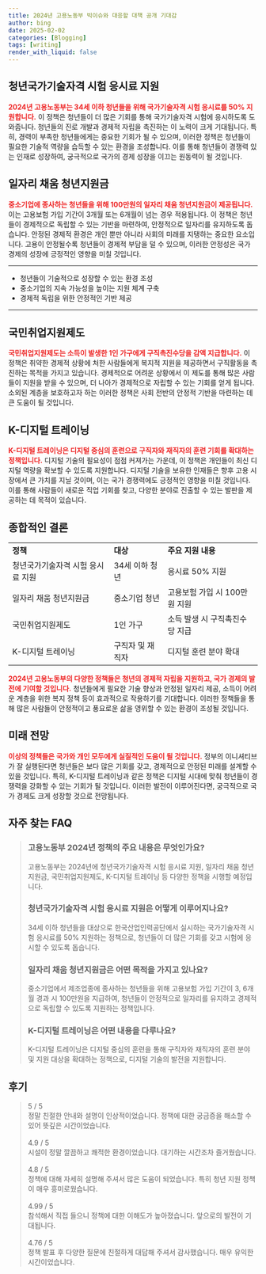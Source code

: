 ```yaml
---
title: 2024년 고용노동부 빅이슈와 대응할 대책 공개 기대감
author: bing
date: 2025-02-02
categories: [Blogging]
tags: [writing]
render_with_liquid: false
---
```



<h2 id='청년국가기술자격 시험 응시료 지원'>청년국가기술자격 시험 응시료 지원</h2>

<p><b><span style="color: #ee2323;">2024년 고용노동부는 34세 이하 청년들을 위해 국가기술자격 시험 응시료를 50% 지원합니다.</span></b> 이 정책은 청년들이 더 많은 기회를 통해 국가기술자격 시험에 응시하도록 도와줍니다. 청년들의 진로 개발과 경제적 자립을 촉진하는 이 노력이 크게 기대됩니다. 특히, 경력이 부족한 청년들에게는 중요한 기회가 될 수 있으며, 이러한 정책은 청년들이 필요한 기술적 역량을 습득할 수 있는 환경을 조성합니다. 이를 통해 청년들이 경쟁력 있는 인재로 성장하여, 궁극적으로 국가의 경제 성장을 이끄는 원동력이 될 것입니다.</p>

<h2 id='일자리 채움 청년지원금'>일자리 채움 청년지원금</h2>

<p><b><span style="color: #ee2323;">중소기업에 종사하는 청년들을 위해 100만원의 일자리 채움 청년지원금이 제공됩니다.</span></b> 이는 고용보험 가입 기간이 3개월 또는 6개월이 넘는 경우 적용됩니다. 이 정책은 청년들이 경제적으로 독립할 수 있는 기반을 마련하여, 안정적으로 일자리를 유지하도록 돕습니다. 안정된 경제적 환경은 개인 뿐만 아니라 사회의 미래를 지탱하는 중요한 요소입니다. 고용이 안정될수록 청년들이 경제적 부담을 덜 수 있으며, 이러한 안정성은 국가 경제의 성장에 긍정적인 영향을 미칠 것입니다.</p>

<hr />

<ul>
    <li>청년들이 기술적으로 성장할 수 있는 환경 조성</li>
    <li>중소기업의 지속 가능성을 높이는 지원 체계 구축</li>
    <li>경제적 독립을 위한 안정적인 기반 제공</li>
</ul>

<hr />

<h2 id='국민취업지원제도'>국민취업지원제도</h2>

<p><b><span style="color: #ee2323;">국민취업지원제도는 소득이 발생한 1인 가구에게 구직촉진수당을 감액 지급합니다.</span></b> 이 정책은 취약한 경제적 상황에 처한 사람들에게 복지적 지원을 제공하면서 구직활동을 촉진하는 목적을 가지고 있습니다. 경제적으로 어려운 상황에서 이 제도를 통해 많은 사람들이 지원을 받을 수 있으며, 더 나아가 경제적으로 자립할 수 있는 기회를 얻게 됩니다. 소외된 계층을 보호하고자 하는 이러한 정책은 사회 전반의 안정적 기반을 마련하는 데 큰 도움이 될 것입니다.</p>

<h2 id='K-디지털 트레이닝'>K-디지털 트레이닝</h2>

<p><b><span style="color: #ee2323;">K-디지털 트레이닝은 디지털 중심의 훈련으로 구직자와 재직자의 훈련 기회를 확대하는 정책입니다.</span></b> 디지털 기술의 필요성이 점점 커져가는 가운데, 이 정책은 개인들이 최신 디지털 역량을 확보할 수 있도록 지원합니다. 디지털 기술을 보유한 인재들은 향후 고용 시장에서 큰 가치를 지닐 것이며, 이는 국가 경쟁력에도 긍정적인 영향을 미칠 것입니다. 이를 통해 사람들이 새로운 직업 기회를 찾고, 다양한 분야로 진출할 수 있는 발판을 제공하는 데 목적이 있습니다.</p>

<h2 id='종합적인 결론'>종합적인 결론</h2>

<table>
    <tr>
        <td><b>정책</b></td>
        <td><b>대상</b></td>
        <td><b>주요 지원 내용</b></td>
    </tr>
    <tr>
        <td>청년국가기술자격 시험 응시료 지원</td>
        <td>34세 이하 청년</td>
        <td>응시료 50% 지원</td>
    </tr>
    <tr>
        <td>일자리 채움 청년지원금</td>
        <td>중소기업 청년</td>
        <td>고용보험 가입 시 100만원 지원</td>
    </tr>
    <tr>
        <td>국민취업지원제도</td>
        <td>1인 가구</td>
        <td>소득 발생 시 구직촉진수당 지급</td>
    </tr>
    <tr>
        <td>K-디지털 트레이닝</td>
        <td>구직자 및 재직자</td>
        <td>디지털 훈련 분야 확대</td>
    </tr>
</table>

<p><b><span style="color: #ee2323;">2024년 고용노동부의 다양한 정책들은 청년의 경제적 자립을 지원하고, 국가 경제의 발전에 기여할 것입니다.</span></b> 청년들에게 필요한 기술 향상과 안정된 일자리 제공, 소득이 어려운 계층을 위한 복지 정책 등이 효과적으로 작용하기를 기대합니다. 이러한 정책들을 통해 많은 사람들이 안정적이고 풍요로운 삶을 영위할 수 있는 환경이 조성될 것입니다.</p>

<h2 id='미래 전망'>미래 전망</h2>

<p><b><span style="color: #ee2323;">이상의 정책들은 국가와 개인 모두에게 실질적인 도움이 될 것입니다.</span></b> 정부의 이니셔티브가 잘 실행된다면 청년들은 보다 많은 기회를 갖고, 경제적으로 안정된 미래를 설계할 수 있을 것입니다. 특히, K-디지털 트레이닝과 같은 정책은 디지털 시대에 맞춰 청년들이 경쟁력을 강화할 수 있는 기회가 될 것입니다. 이러한 발전이 이루어진다면, 궁극적으로 국가 경제도 크게 성장할 것으로 전망됩니다.</p>


<h2 id='자주_찾는_FAQ'>자주 찾는 FAQ</h2>
<div itemscope="" itemtype="https://schema.org/FAQPage"> 
<blockquote> 
<div itemscope="" itemprop="mainEntity" itemtype="https://schema.org/Question"> 
<h3 itemprop="name">고용노동부 2024년 정책의 주요 내용은 무엇인가요?</h3> 
<div itemscope="" itemprop="acceptedAnswer" itemtype="https://schema.org/Answer"> 
<span itemprop="text"> 
<p>고용노동부는 2024년에 청년국가기술자격 시험 응시료 지원, 일자리 채움 청년지원금, 국민취업지원제도, K-디지털 트레이닝 등 다양한 정책을 시행할 예정입니다.</p> 
</span> 
</div> 
</div> 
<div itemscope="" itemprop="mainEntity" itemtype="https://schema.org/Question"> 
<h3 itemprop="name">청년국가기술자격 시험 응시료 지원은 어떻게 이루어지나요?</h3> 
<div itemscope="" itemprop="acceptedAnswer" itemtype="https://schema.org/Answer"> 
<span itemprop="text"> 
<p>34세 이하 청년들을 대상으로 한국산업인력공단에서 실시하는 국가기술자격 시험 응시료를 50% 지원하는 정책으로, 청년들이 더 많은 기회를 갖고 시험에 응시할 수 있도록 돕습니다.</p> 
</span> 
</div> 
</div> 
<div itemscope="" itemprop="mainEntity" itemtype="https://schema.org/Question"> 
<h3 itemprop="name">일자리 채움 청년지원금은 어떤 목적을 가지고 있나요?</h3> 
<div itemscope="" itemprop="acceptedAnswer" itemtype="https://schema.org/Answer"> 
<span itemprop="text"> 
<p>중소기업에서 제조업종에 종사하는 청년들을 위해 고용보험 가입 기간이 3, 6개월 경과 시 100만원을 지급하여, 청년들이 안정적으로 일자리를 유지하고 경제적으로 독립할 수 있도록 지원하는 정책입니다.</p> 
</span> 
</div> 
</div> 
<div itemscope="" itemprop="mainEntity" itemtype="https://schema.org/Question"> 
<h3 itemprop="name">K-디지털 트레이닝은 어떤 내용을 다루나요?</h3> 
<div itemscope="" itemprop="acceptedAnswer" itemtype="https://schema.org/Answer"> 
<span itemprop="text"> 
<p>K-디지털 트레이닝은 디지털 중심의 훈련을 통해 구직자와 재직자의 훈련 분야 및 지원 대상을 확대하는 정책으로, 디지털 기술의 발전을 지원합니다.</p> 
</span> 
</div> 
</div> 
</blockquote> 
</div>
<h2 id='후기'>후기</h2>
<div itemscope itemtype="https://schema.org/Product">
  <blockquote>
  <div itemprop="review" itemscope itemtype="https://schema.org/Review">
      <div itemprop="reviewRating" itemscope itemtype="https://schema.org/Rating"> <span itemprop="ratingValue">5</span> / <span itemprop="bestRating">5</span> </div>
      <span itemprop="reviewBody">정말 친절한 안내와 설명이 인상적이었습니다. 정책에 대한 궁금증을 해소할 수 있어 뜻깊은 시간이었습니다.</span>
  </div>
  <br>
  <div itemprop="review" itemscope itemtype="https://schema.org/Review">
      <div itemprop="reviewRating" itemscope itemtype="https://schema.org/Rating"> <span itemprop="ratingValue">4.9</span> / <span itemprop="bestRating">5</span> </div>
      <span itemprop="reviewBody">시설이 정말 깔끔하고 쾌적한 환경이었습니다. 대기하는 시간조차 즐거웠습니다.</span>
  </div>
  <br>
  <div itemprop="review" itemscope itemtype="https://schema.org/Review">
      <div itemprop="reviewRating" itemscope itemtype="https://schema.org/Rating"> <span itemprop="ratingValue">4.8</span> / <span itemprop="bestRating">5</span> </div>
      <span itemprop="reviewBody">정책에 대해 자세히 설명해 주셔서 많은 도움이 되었습니다. 특히 청년 지원 정책이 매우 흥미로웠습니다.</span>
  </div>
  <br>
  <div itemprop="review" itemscope itemtype="https://schema.org/Review">
      <div itemprop="reviewRating" itemscope itemtype="https://schema.org/Rating"> <span itemprop="ratingValue">4.99</span> / <span itemprop="bestRating">5</span> </div>
      <span itemprop="reviewBody">참석해서 직접 들으니 정책에 대한 이해도가 높아졌습니다. 앞으로의 발전이 기대됩니다.</span>
  </div>
  <br>
  <div itemprop="review" itemscope itemtype="https://schema.org/Review">
      <div itemprop="reviewRating" itemscope itemtype="https://schema.org/Rating"> <span itemprop="ratingValue">4.76</span> / <span itemprop="bestRating">5</span> </div>
      <span itemprop="reviewBody">정책 발표 후 다양한 질문에 친절하게 대답해 주셔서 감사했습니다. 매우 유익한 시간이었습니다.</span>
  </div>
  </blockquote>
</div>
